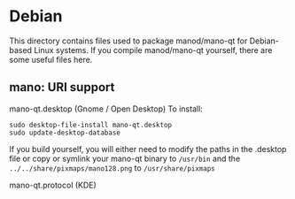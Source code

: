 
Debian
====================
This directory contains files used to package manod/mano-qt
for Debian-based Linux systems. If you compile manod/mano-qt yourself, there are some useful files here.

## mano: URI support ##


mano-qt.desktop  (Gnome / Open Desktop)
To install:

	sudo desktop-file-install mano-qt.desktop
	sudo update-desktop-database

If you build yourself, you will either need to modify the paths in
the .desktop file or copy or symlink your mano-qt binary to `/usr/bin`
and the `../../share/pixmaps/mano128.png` to `/usr/share/pixmaps`

mano-qt.protocol (KDE)

